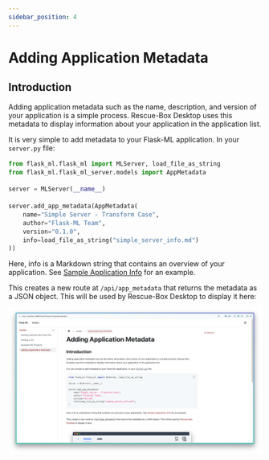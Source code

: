 ```yaml
---
sidebar_position: 4
---
```


# Adding Application Metadata

## Introduction

Adding application metadata such as the name, description, and version of your application is a simple process. Rescue-Box Desktop uses this metadata to display information about your application in the application list.

It is very simple to add metadata to your Flask-ML application. In your `server.py` file:

```python
from flask_ml.flask_ml import MLServer, load_file_as_string
from flask_ml.flask_ml_server.models import AppMetadata

server = MLServer(__name__)

server.add_app_metadata(AppMetadata(
    name="Simple Server - Transform Case",
    author="Flask-ML Team",
    version="0.1.0",
    info=load_file_as_string("simple_server_info.md")
))
```

Here, info is a Markdown string that contains an overview of your application. See [Sample Application Info](../../../simple_server_info.md) for an example.

This creates a new route at `/api/app_metadata` that returns the metadata as a JSON object. This will be used by Rescue-Box Desktop to display it here:

<p align="center">
  <img src="/img/sample_markdown_app_metadata.png" />
</p>
